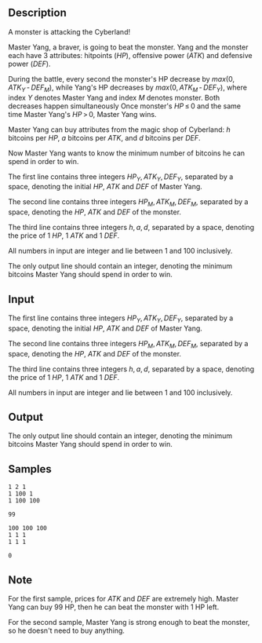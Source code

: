 ## Description

<div><p>A monster is attacking the Cyberland!</p><p>Master Yang, a braver, is going to beat the monster. Yang and the monster each have 3 attributes: hitpoints (<span class="tex-span"><i>HP</i></span>), offensive power (<span class="tex-span"><i>ATK</i></span>) and defensive power (<span class="tex-span"><i>DEF</i></span>).</p><p>During the battle, every second the monster's HP decrease by <span class="tex-span"><i>max</i>(0, <i>ATK</i><sub class="lower-index"><i>Y</i></sub> - <i>DEF</i><sub class="lower-index"><i>M</i></sub>)</span>, while Yang's HP decreases by <span class="tex-span"><i>max</i>(0, <i>ATK</i><sub class="lower-index"><i>M</i></sub> - <i>DEF</i><sub class="lower-index"><i>Y</i></sub>)</span>, where index <span class="tex-span"><i>Y</i></span> denotes Master Yang and index <span class="tex-span"><i>M</i></span> denotes monster. Both decreases happen simultaneously Once monster's <span class="tex-span"><i>HP</i> ≤ 0</span> and the same time Master Yang's <span class="tex-span"><i>HP</i> &gt; 0</span>, Master Yang wins.</p><p>Master Yang can buy attributes from the magic shop of Cyberland: <span class="tex-span"><i>h</i></span> bitcoins per <span class="tex-span"><i>HP</i></span>, <span class="tex-span"><i>a</i></span> bitcoins per <span class="tex-span"><i>ATK</i></span>, and <span class="tex-span"><i>d</i></span> bitcoins per <span class="tex-span"><i>DEF</i></span>.</p><p>Now Master Yang wants to know the minimum number of bitcoins he can spend in order to win.</p></div><div class="input-specification"><p>The first line contains three integers <span class="tex-span"><i>HP</i><sub class="lower-index"><i>Y</i></sub>, <i>ATK</i><sub class="lower-index"><i>Y</i></sub>, <i>DEF</i><sub class="lower-index"><i>Y</i></sub></span>, separated by a space, denoting the initial <span class="tex-span"><i>HP</i></span>, <span class="tex-span"><i>ATK</i></span> and <span class="tex-span"><i>DEF</i></span> of Master Yang.</p><p>The second line contains three integers <span class="tex-span"><i>HP</i><sub class="lower-index"><i>M</i></sub>, <i>ATK</i><sub class="lower-index"><i>M</i></sub>, <i>DEF</i><sub class="lower-index"><i>M</i></sub></span>, separated by a space, denoting the <span class="tex-span"><i>HP</i></span>, <span class="tex-span"><i>ATK</i></span> and <span class="tex-span"><i>DEF</i></span> of the monster.</p><p>The third line contains three integers <span class="tex-span"><i>h</i>, <i>a</i>, <i>d</i></span>, separated by a space, denoting the price of <span class="tex-span">1&nbsp;<i>HP</i></span>, <span class="tex-span">1&nbsp;<i>ATK</i></span> and <span class="tex-span">1&nbsp;<i>DEF</i></span>.</p><p>All numbers in input are <span class="tex-font-style-bf">integer</span> and lie between <span class="tex-span">1</span> and <span class="tex-span">100</span> inclusively.</p></div><div class="output-specification"><p>The only output line should contain an integer, denoting the minimum bitcoins Master Yang should spend in order to win.</p></div>


## Input

<p>The first line contains three integers <span class="tex-span"><i>HP</i><sub class="lower-index"><i>Y</i></sub>, <i>ATK</i><sub class="lower-index"><i>Y</i></sub>, <i>DEF</i><sub class="lower-index"><i>Y</i></sub></span>, separated by a space, denoting the initial <span class="tex-span"><i>HP</i></span>, <span class="tex-span"><i>ATK</i></span> and <span class="tex-span"><i>DEF</i></span> of Master Yang.</p><p>The second line contains three integers <span class="tex-span"><i>HP</i><sub class="lower-index"><i>M</i></sub>, <i>ATK</i><sub class="lower-index"><i>M</i></sub>, <i>DEF</i><sub class="lower-index"><i>M</i></sub></span>, separated by a space, denoting the <span class="tex-span"><i>HP</i></span>, <span class="tex-span"><i>ATK</i></span> and <span class="tex-span"><i>DEF</i></span> of the monster.</p><p>The third line contains three integers <span class="tex-span"><i>h</i>, <i>a</i>, <i>d</i></span>, separated by a space, denoting the price of <span class="tex-span">1&nbsp;<i>HP</i></span>, <span class="tex-span">1&nbsp;<i>ATK</i></span> and <span class="tex-span">1&nbsp;<i>DEF</i></span>.</p><p>All numbers in input are <span class="tex-font-style-bf">integer</span> and lie between <span class="tex-span">1</span> and <span class="tex-span">100</span> inclusively.</p>


## Output

<p>The only output line should contain an integer, denoting the minimum bitcoins Master Yang should spend in order to win.</p>


## Samples

```input1
1 2 1
1 100 1
1 100 100

```

```output1
99

```






```input2
100 100 100
1 1 1
1 1 1

```

```output2
0

```




## Note

<p>For the first sample, prices for <span class="tex-span"><i>ATK</i></span> and <span class="tex-span"><i>DEF</i></span> are extremely high. Master Yang can buy <span class="tex-span">99</span> HP, then he can beat the monster with <span class="tex-span">1</span> HP left.</p><p>For the second sample, Master Yang is strong enough to beat the monster, so he doesn't need to buy anything.</p>

